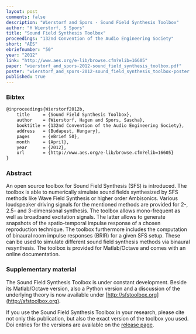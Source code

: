 ```yaml
---
layout: post
comments: false
description: "Wierstorf and Spors - Sound Field Synthesis Toolbox"
author: "H Wierstorf, S Spors"
title: "Sound Field Synthesis Toolbox"
proceedings: "132nd Convention of the Audio Engineering Society"
short: "AES"
ebriefnumber: "50"
year: "2012"
link: "http://www.aes.org/e-lib/browse.cfm?elib=16605"
paper: "wierstorf_and_spors-2012-sound_field_synthesis_toolbox.pdf"
poster: "wierstorf_and_spors-2012-sound_field_synthesis_toolbox-poster.pdf"
published: true
---
```


### Bibtex

```latex
@inproceedings{Wierstorf2012b,
    title     = {Sound Field Synthesis Toolbox},
    author    = {Wierstorf, Hagen and Spors, Sascha},
    booktitle = {132nd Convention of the Audio Engineering Society},
    address   = {Budapest, Hungary},
    pages     = {eBrief 50},
    month     = {April},
    year      = {2012},
    url       = {http://www.aes.org/e-lib/browse.cfm?elib=16605}
}
```

### Abstract

An open source toolbox for Sound Field Synthesis (SFS) is introduced. The
toolbox is able to numerically simulate sound fields synthesized by SFS methods
like Wave Field Synthesis or higher order Ambisonics.  Various loudspeaker
driving signals for the mentioned methods are provided for 2-, 2.5- and
3-dimensional synthesis. The toolbox allows mono-frequent as well as broadband
excitation signals. The latter allows to generate snapshots of the
spatio-temporal impulse response of a chosen reproduction technique. The toolbox
furthermore includes the computation of binaural room impulse responses (BRIR)
for a given SFS setup.  These can be used to simulate different sound field
synthesis methods via binaural resynthesis. The toolbox is provided for
Matlab/Octave and comes with an online documentation.


### Supplementary material

The Sound Field Synthesis Toolbox is under constant development. Beside its
Matlab/Octave version, also a Python version and a discussion of the underlying
theory is now available under [http://sfstoolbox.org](http://sfstoolbox.org).

If you use the Sound Field Synthesis Toolbox in your research, please cite not
only this publication, but also the exact version of the toolbox you used. Doi
entries for the versions are available on the [release
page](https://github.com/sfstoolbox/sfs/releases).
